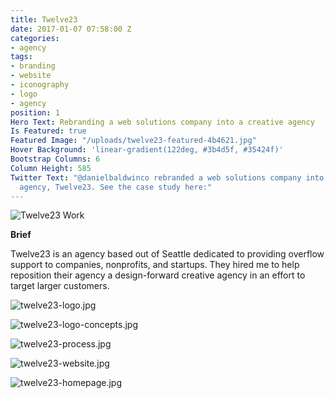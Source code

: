 ```yaml
---
title: Twelve23
date: 2017-01-07 07:58:00 Z
categories:
- agency
tags:
- branding
- website
- iconography
- logo
- agency
position: 1
Hero Text: Rebranding a web solutions company into a creative agency
Is Featured: true
Featured Image: "/uploads/twelve23-featured-4b4621.jpg"
Hover Background: 'linear-gradient(122deg, #3b4d5f, #35424f)'
Bootstrap Columns: 6
Column Height: 585
Twitter Text: "@danielbaldwinco rebranded a web solutions company into a creative
  agency, Twelve23. See the case study here:"
---
```


![Twelve23 Work](/uploads/twelve23-work.jpg)

**Brief**

Twelve23 is an agency based out of Seattle dedicated to providing overflow support to companies, nonprofits, and startups. They hired me to help reposition their agency a design-forward creative agency in an effort to target larger customers.

![twelve23-logo.jpg](/uploads/twelve23-logo.jpg)

![twelve23-logo-concepts.jpg](/uploads/twelve23-logo-concepts.jpg)

![twelve23-process.jpg](/uploads/twelve23-process.jpg)

![twelve23-website.jpg](/uploads/twelve23-website.jpg)

![twelve23-homepage.jpg](/uploads/twelve23-homepage.jpg)
